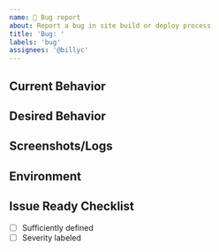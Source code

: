 ```yaml
---
name: 🐞 Bug report
about: Report a bug in site build or deploy process
title: 'Bug: '
labels: 'bug'
assignees: '@billyc'
---
```


## Current Behavior
<!-- A brief description of what the problem is. (e.g. I need to be able to...) -->

## Desired Behavior
<!-- A brief description of the enhancement. -->

## Screenshots/Logs
<!-- Add screenshots, if applicable, to help explain your problem. -->

## Environment
<!-- What computing environment were you using? Operating system, etc. -->

## Issue Ready Checklist
<!--- Needs to be fully checked-off in order to work on it -->

-[ ] Sufficiently defined  
-[ ] Severity labeled  
